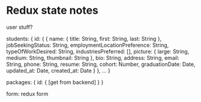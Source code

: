 # Redux state notes

user stuff?

students: {
  id: {
    {
      name: {
        title: String,
        first: String,
        last: String
      },
      jobSeekingStatus: String,
      employmentLocationPreference: String,
      typeOfWorkDesired: String,
      industriesPreferred: [],
      picture: {
        large: String,
        medium: String,
        thumbnail: String
      },
      bio: String,
      address: String,
      email: String,
      phone: String,
      resume: String,
      cohort: Number,
      graduationDate: Date,
      updated_at: Date,
      created_at: Date
    }
  },
  ...
}

packages: {
  id: {
    [get from backend]
  }
}

form: redux form